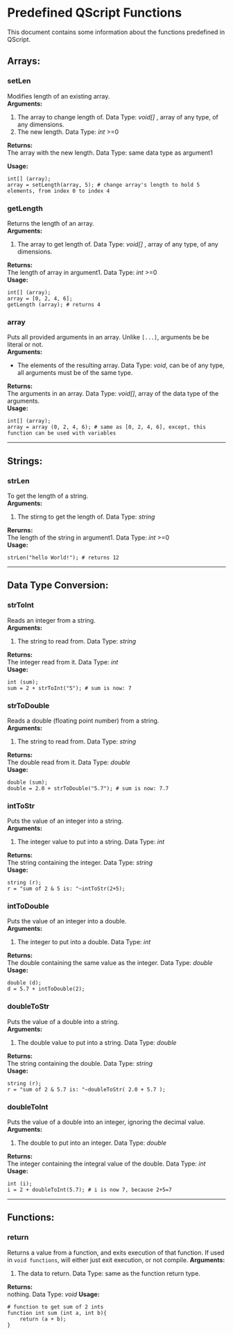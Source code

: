 # Predefined QScript Functions
This document contains some information about the functions predefined in QScript.

## Arrays:
### setLen
Modifies length of an existing array.  
**Arguments:**  
1. The array to change length of. Data Type: _void[]_ , array of any type, of any dimensions.
2. The new length. Data Type: _int_ >=0  

**Returns:**  
The array with the new length. Data Type: same data type as argument1  

**Usage:**  
```
int[] (array);
array = setLength(array, 5); # change array's length to hold 5 elements, from index 0 to index 4
```
### getLength
Returns the length of an array.  
**Arguments:**  
1. The array to get length of. Data Type: _void[]_ , array of any type, of any dimensions.  

**Returns:**  
The length of array in argument1. Data Type: _int_ >=0  
**Usage:**  
```
int[] (array);
array = [0, 2, 4, 6];
getLength (array); # returns 4
```
### array
Puts all provided arguments in an array. Unlike `[...]`, arguments be be literal or not.  
**Arguments:**  
* The elements of the resulting array. Data Type: _void_, can be of any type, all arguments must be of the same type.  

**Returns:**  
The arguments in an array. Data Type: _void[]_, array of the data type of the arguments.  
**Usage:**  
```
int[] (array);
array = array (0, 2, 4, 6); # same as [0, 2, 4, 6], except, this function can be used with variables
```

---

## Strings:
### strLen
To get the length of a string.  
**Arguments:**  
1. The stirng to get the length of. Data Type: _string_  

**Rerurns:**  
The length of the string in argument1. Data Type: _int_ >=0  
**Usage:**  
```
strLen("hello World!"); # returns 12
```

---

## Data Type Conversion:
### strToInt
Reads an integer from a string.  
**Arguments:**  
1. The string to read from. Data Type: _string_  

**Returns:**  
The integer read from it. Data Type: _int_  
**Usage:**  
```
int (sum);
sum = 2 + strToInt("5"); # sum is now: 7
```
### strToDouble
Reads a double (floating point number) from a string.  
**Arguments:**  
1. The string to read from. Data Type: _string_  

**Returns:**  
The double read from it. Data Type: _double_  
**Usage:**  
```
double (sum);
double = 2.0 + strToDouble("5.7"); # sum is now: 7.7
```
### intToStr
Puts the value of an integer into a string.  
**Arguments:**  
1. The integer value to put into a string. Data Type: _int_  

**Returns:**  
The string containing the integer. Data Type: _string_  
**Usage:**  
```
string (r);
r = "sum of 2 & 5 is: "~intToStr(2+5);
```
### intToDouble
Puts the value of an integer into a double.  
**Arguments:**  
1. The integer to put into a double. Data Type: _int_  

**Returns:**  
The double containing the same value as the integer. Data Type: _double_  
**Usage:**  
```
double (d);
d = 5.7 + intToDouble(2);
```
### doubleToStr
Puts the value of a double into a string.  
**Arguments:**  
1. The double value to put into a string. Data Type: _double_  

**Returns:**  
The string containing the double. Data Type: _string_  
**Usage:**  
```
string (r);
r = "sum of 2 & 5.7 is: "~doubleToStr( 2.0 + 5.7 );
```
### doubleToInt
Puts the value of a double into an integer, ignoring the decimal value.  
**Arguments:**  
1. The double to put into an integer. Data Type: _double_  

**Returns:**  
The integer containing the integral value of the double. Data Type: _int_  
**Usage:**  
```
int (i);
i = 2 + doubleToInt(5.7); # i is now 7, because 2+5=7
```

---

## Functions:
### return
Returns a value from a function, and exits execution of that function. If used in `void functions`, will either just exit execution, or not compile.
**Arguments:**  
1. The data to return. Data Type: same as the function return type.

**Returns:**  
nothing. Data Type: _void_
**Usage:**  
```
# function to get sum of 2 ints
function int sum (int a, int b){
	return (a + b);
}
```